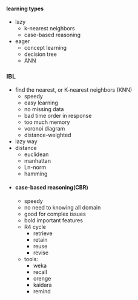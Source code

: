 #### learning types
- lazy 
    - k-nearest neighbors
    - case-based reasoning
- eager
    - concept learning
    - decision tree
    - ANN
    
    
### IBL
- find the nearest, or K-nearest neighbors (KNN)
    - speedy
    - easy learning
    - no missing data
    - bad time order in response
    - too much memory
    - voronoi diagram
    - distance-weighted
- lazy way
- distance
    - euclidean
    - manhattan
    - Ln-norm
    - hamming
- #### case-based reasoning(CBR)
    - speedy
    - no need to knowing all domain
    - good for complex issues
    - bold important features
    - R4 cycle
        - retrieve
        - retain
        - reuse
        - revise
     - tools:
        - weka
        - recall
        - orenge
        - kaidara
        - remind